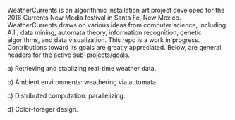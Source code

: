 WeatherCurrents is an algorithmic installation art project developed
for the 2016 Currents New Media festival in Santa Fe, New Mexico.
WeatherCurrents draws on various ideas from computer science,
including: A.I., data mining, automata theory, information recognition,
genetic algorithms, and data visualization. This repo is a work
in progress. Contributions toward its goals are greatly appreciated.
Below, are general headers for the active sub-projects/goals.

a) Retrieving and stablizing real-time weather data.

b) Ambient environments: weathering via automata.

c) Distributed computation: parallelizing.

d) Color-forager design.
